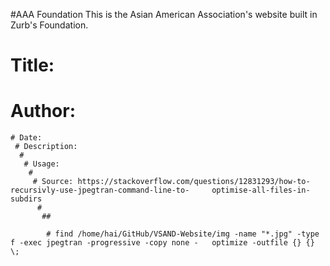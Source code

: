 #AAA Foundation
This is the Asian American Association's website built in Zurb's Foundation.


##
 #
  # Title:
   # Author:
    # Date:
     # Description:
      #
       # Usage:
        #
         # Source: https://stackoverflow.com/questions/12831293/how-to-recursivly-use-jpegtran-command-line-to-     optimise-all-files-in-subdirs
          #
           ##

            # find /home/hai/GitHub/VSAND-Website/img -name "*.jpg" -type f -exec jpegtran -progressive -copy none -   optimize -outfile {} {} \;
